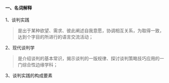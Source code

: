 #### 一、名词解释

1、谈判实践

> 是出于某种欲望、需求、彼此阐述自我意愿，协调相互关系，为取得一致，达到个字目的所进行的语言交流活动；

2、现代谈判学

> 是介绍谈判的基本常识，揭示谈判的一版规律、探讨谈判策略技巧应用的一门综合性边缘学科；

3、谈判实践的构成要素

